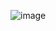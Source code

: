 ![image](https://github.com/himanshuskytek/ISM6225_Spring_2024_Assignment_2/assets/142690594/454bdfa9-8026-4150-bcc5-10a62bd09c48)
